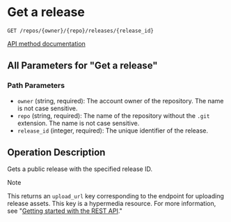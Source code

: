 # Get a release

`GET /repos/{owner}/{repo}/releases/{release_id}`

[API method documentation](https://docs.github.com/rest/releases/releases#get-a-release)

## All Parameters for "Get a release"

### Path Parameters

- `owner` (string, required): The account owner of the repository. The name is not case sensitive.
- `repo` (string, required): The name of the repository without the `.git` extension. The name is not case sensitive.
- `release_id` (integer, required): The unique identifier of the release.

## Operation Description

Gets a public release with the specified release ID.

> [!NOTE]
> This returns an `upload_url` key corresponding to the endpoint for uploading release assets. This key is a hypermedia resource. For more information, see "[Getting started with the REST API](https://docs.github.com/rest/using-the-rest-api/getting-started-with-the-rest-api#hypermedia)."
